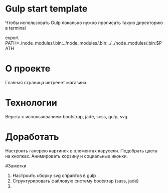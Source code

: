 # Gulp start template


Чтобы использовать Gulp локально нужно прописать такую директорию в terminal

export PATH=./node_modules/.bin:../node_modules/.bin:../../node_modules/.bin:$PATH


# О проекте

Главная страница интренет магазина.

# Технологии

Верста с использованием bootstrap, jade, scss, gulp, svg.

# Доработать

Настроить галерею картинок в элементах карусели.
Подобрать цвета на кнопках.
Анимировать корзину и социальные иконки.


#Заметки

1. Настроить сборку svg спрайтов в gulp
2. Структурировать файловую систему bootstrap (sass, jade)
3.


